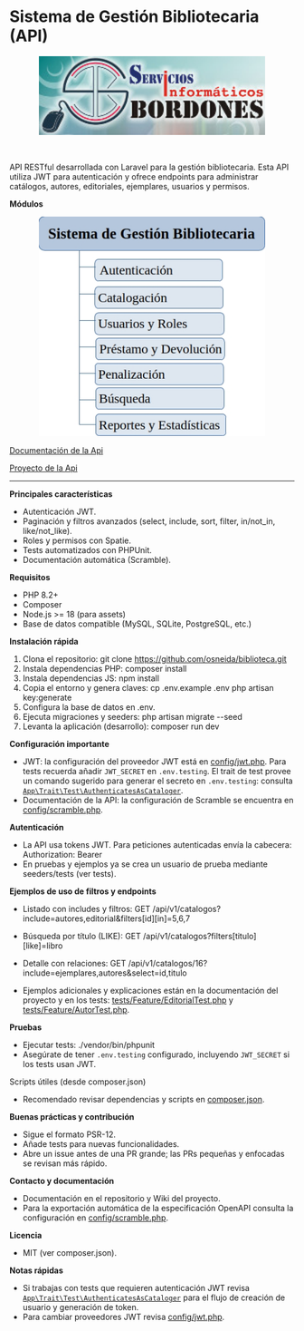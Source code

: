 # Sistema de Gestión Bibliotecaria (API)

<p align="center"> 
<img src="./public/img/sib.jpg" width="400" alt="Servicios Informáticos Bordones">
</p>
<p align="center"><img  ![Captura de la aplicación]()</p>

API RESTful desarrollada con Laravel para la gestión bibliotecaria. Esta API utiliza JWT para autenticación y ofrece endpoints para administrar catálogos, autores, editoriales, ejemplares, usuarios y permisos.

**Módulos**

<p align="center"><img src="./public/img/modulos.jpg" width="400" alt="módulos">
</p>

<p align="left"><a href="https://github.com/osneida/biblioteca/wiki"> Documentación de la Api <a></p>
<p align="left"><a href="https://github.com/users/osneida/projects/5/views/2"> Proyecto de la Api <a></p>

---

**Principales características**

-   Autenticación JWT.
-   Paginación y filtros avanzados (select, include, sort, filter, in/not_in, like/not_like).
-   Roles y permisos con Spatie.
-   Tests automatizados con PHPUnit.
-   Documentación automática (Scramble).

**Requisitos**

-   PHP 8.2+
-   Composer
-   Node.js >= 18 (para assets)
-   Base de datos compatible (MySQL, SQLite, PostgreSQL, etc.)

**Instalación rápida**

1. Clona el repositorio:
   git clone https://github.com/osneida/biblioteca.git
2. Instala dependencias PHP:
   composer install
3. Instala dependencias JS:
   npm install
4. Copia el entorno y genera claves:
   cp .env.example .env
   php artisan key:generate
5. Configura la base de datos en .env.
6. Ejecuta migraciones y seeders:
   php artisan migrate --seed
7. Levanta la aplicación (desarrollo):
   composer run dev

**Configuración importante**

-   JWT: la configuración del proveedor JWT está en [config/jwt.php](config/jwt.php). Para tests recuerda añadir `JWT_SECRET` en `.env.testing`. El trait de test provee un comando sugerido para generar el secreto en `.env.testing`: consulta [`App\Trait\Test\AuthenticatesAsCataloger`](app/Trait/Test/AuthenticatesAsCataloger.php).
-   Documentación de la API: la configuración de Scramble se encuentra en [config/scramble.php](config/scramble.php).

**Autenticación**

-   La API usa tokens JWT. Para peticiones autenticadas envía la cabecera:
    Authorization: Bearer <token>
-   En pruebas y ejemplos ya se crea un usuario de prueba mediante seeders/tests (ver tests).

**Ejemplos de uso de filtros y endpoints**

-   Listado con includes y filtros:
    GET /api/v1/catalogos?include=autores,editorial&filters[id][in]=5,6,7
-   Búsqueda por título (LIKE):
    GET /api/v1/catalogos?filters[titulo][like]=libro
-   Detalle con relaciones:
    GET /api/v1/catalogos/16?include=ejemplares,autores&select=id,titulo

-   Ejemplos adicionales y explicaciones están en la documentación del proyecto y en los tests: [tests/Feature/EditorialTest.php](tests/Feature/EditorialTest.php) y [tests/Feature/AutorTest.php](tests/Feature/AutorTest.php).

**Pruebas**

-   Ejecutar tests:
    ./vendor/bin/phpunit
-   Asegúrate de tener `.env.testing` configurado, incluyendo `JWT_SECRET` si los tests usan JWT.

Scripts útiles (desde composer.json)

-   Recomendado revisar dependencias y scripts en [composer.json](composer.json).

**Buenas prácticas y contribución**

-   Sigue el formato PSR-12.
-   Añade tests para nuevas funcionalidades.
-   Abre un issue antes de una PR grande; las PRs pequeñas y enfocadas se revisan más rápido.

**Contacto y documentación**

-   Documentación en el repositorio y Wiki del proyecto.
-   Para la exportación automática de la especificación OpenAPI consulta la configuración en [config/scramble.php](config/scramble.php).

**Licencia**

-   MIT (ver composer.json).

**Notas rápidas**

-   Si trabajas con tests que requieren autenticación JWT revisa [`App\Trait\Test\AuthenticatesAsCataloger`](app/Trait/Test/AuthenticatesAsCataloger.php) para el flujo de creación de usuario y generación de token.
-   Para cambiar proveedores JWT revisa [config/jwt.php](config/jwt.php).
